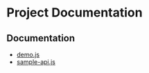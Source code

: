 # Project Documentation


## Documentation

- [demo.js](docs/demo.md)
- [sample-api.js](docs/sample-api.md)
